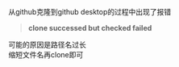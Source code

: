 从github克隆到github desktop的过程中出现了报错  
>**clone successed but checked failed**

可能的原因是路径名过长  
缩短文件名再clone即可
